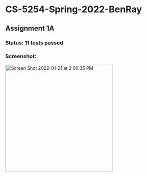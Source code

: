# CS-5254-Spring-2022-BenRay

## Assignment 1A

### Status: 11 tests passed
### Screenshot:
<img width="336" alt="Screen Shot 2022-01-21 at 2 00 35 PM" src="https://user-images.githubusercontent.com/16246855/150585012-bb66ed1e-db47-4292-81c7-62608deb1250.png">
